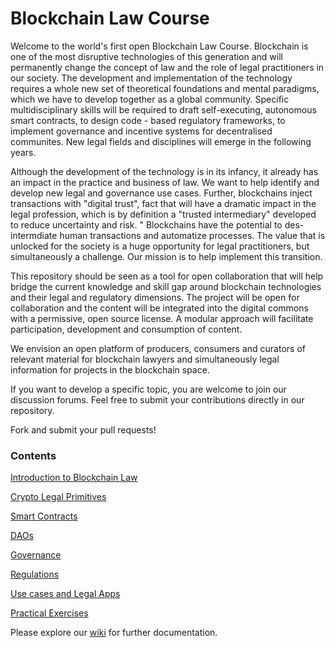 
# Blockchain Law Course

Welcome to the world's first open Blockchain Law Course. Blockchain is one of the most disruptive technologies of this generation and will permanently change the concept of law and the role of legal practitioners in our society. The development and implementation of the technology requires a whole new set of theoretical foundations and mental paradigms, which we have to develop together as a global community. Specific multidisciplinary skills will be required to draft self-executing, autonomous smart contracts, to design code - based regulatory frameworks, to implement governance and incentive systems for decentralised communites. New legal fields and disciplines will emerge in the following years.

Although the development of the technology is in its infancy, it already has an impact in the practice and business of law. We want to help identify and develop new legal and governance use cases. Further, blockchains inject transactions with "digital trust", fact that will have a dramatic impact in the legal profession, which is by definition a "trusted intermediary" developed to reduce uncertainty and risk. " Blockchains have the potential to des-intermdiate human transactions and automatize processes. The value that is unlocked for the society is a huge opportunity for legal practitioners, but simultaneously a challenge. Our mission is to help implement this transition.

This repository should be seen as a tool for open collaboration that will help bridge the current knowledge and skill gap around blockchain technologies and their legal and regulatory dimensions. The project will be open for collaboration and the content will be integrated into the digital commons with a permissive, open source license. A modular approach will facilitate participation, development and consumption of content. 

We envision an open platform of producers, consumers and curators of relevant material for blockchain lawyers and simultaneously legal information for projects in the blockchain space. 

If you want to develop a specific topic, you are welcome to join our discussion forums. Feel free to submit your contributions directly in
our repository. 

Fork and submit your pull requests!


### Contents

[Introduction to Blockchain Law](https://github.com/blueswanacademy/blockchainlaw/blob/master/01_Introduction.md)

[Crypto Legal Primitives](https://github.com/blueswanacademy/blockchainlaw/blob/master/02_Crypto%20Legal%20Primitives.md)

[Smart Contracts](https://github.com/blueswanacademy/blockchainlaw/blob/master/03_Smart%20Contracts.md)

[DAOs](https://github.com/blueswanacademy/blockchainlaw/blob/master/04_DAOs.md)

[Governance](https://github.com/blueswanacademy/blockchainlaw/blob/master/05_Governance.md)

[Regulations](https://github.com/blueswanacademy/blockchainlaw/blob/master/06_Regulations.md)

[Use cases and Legal Apps](https://github.com/blueswanacademy/blockchainlaw/blob/master/07_use%20cases%20%26%20legal%20apps.md)

[Practical Exercises](https://github.com/blueswanacademy/blockchainlaw/blob/master/08_practical%20exercises.md)



Please explore our [wiki](https://github.com/blueswanacademy/blockchainlaw/wiki) for further documentation.












 

